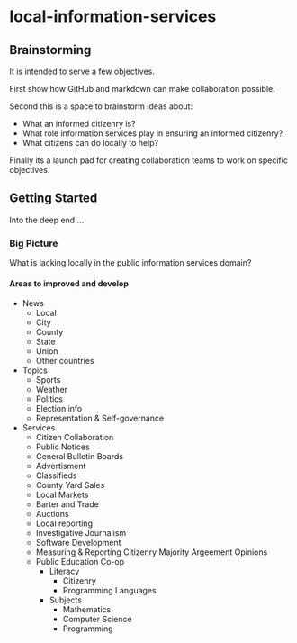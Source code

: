# local-information-services

## Brainstorming

It is intended to serve a few objectives.

First show how GitHub and markdown can make collaboration possible.

Second this is a space to brainstorm ideas about:
*  What an informed citizenry is?
*  What role information services play in ensuring an informed citizenry?
*  What citizens can do locally to help?

Finally its a launch pad for creating collaboration teams to work on specific objectives.

## Getting Started
Into the deep end ...

### Big Picture
What is lacking locally in the public information services domain?

#### Areas to improved and develop

* News
  * Local
  * City
  * County
  * State
  * Union
  * Other countries
* Topics
  * Sports
  * Weather
  * Politics
  * Election info
  * Representation & Self-governance 
* Services
  * Citizen Collaboration
  * Public Notices 
  * General Bulletin Boards
  * Advertisment
  * Classifieds
  * County Yard Sales
  * Local Markets
  * Barter and Trade
  * Auctions
  * Local reporting
  * Investigative Journalism
  * Software Development
  * Measuring & Reporting Citizenry Majority Argeement Opinions
  * Public Education Co-op
     * Literacy 
        * Citizenry
        * Programming Languages
     * Subjects
        * Mathematics
        * Computer Science
        * Programming  
